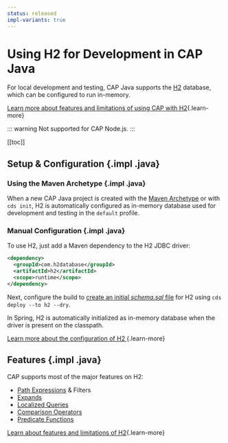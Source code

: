 ```yaml
---
status: released
impl-variants: true
---
```




# Using H2 for Development in CAP Java

For local development and testing, CAP Java supports the [H2](https://www.h2database.com/) database, which can be configured to run in-memory.

[Learn more about features and limitations of using CAP with H2](../java/persistence-services#h2){.learn-more}

<div class="impl node">

::: warning
Not supported for CAP Node.js.
:::

</div>


<div class="impl java">

[[toc]]

</div>

## Setup & Configuration {.impl .java}

### Using the Maven Archetype {.impl .java}

When a new CAP Java project is created with the [Maven Archetype](../java/development/#the-maven-archetype) or with `cds init`,
H2 is automatically configured as in-memory database used for development and testing in the `default` profile.

### Manual Configuration {.impl .java}

To use H2, just add a Maven dependency to the H2 JDBC driver:

```xml
<dependency>
  <groupId>com.h2database</groupId>
  <artifactId>h2</artifactId>
  <scope>runtime</scope>
</dependency>
```

Next, configure the build to [create an initial _schema.sql_ file](../java/persistence-services#initial-database-schema-1) for H2 using `cds deploy --to h2 --dry`.

In Spring, H2 is automatically initialized as in-memory database when the driver is present on the classpath.

[Learn more about the configuration of H2 ](../java/persistence-services#h2){.learn-more}

## Features {.impl .java}

CAP supports most of the major features on H2:

* [Path Expressions](../java/working-with-cql/query-api#path-expressions) & Filters
* [Expands](../java/working-with-cql/query-api#projections)
* [Localized Queries](../guides/localized-data#read-operations)
* [Comparison Operators](../java/working-with-cql/query-api#comparison-operators)
* [Predicate Functions](../java/working-with-cql/query-api#predicate-functions)

[Learn about features and limitations of H2](../java/persistence-services#h2){.learn-more}
